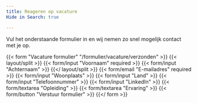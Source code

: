 ```yaml
---
title: Reageren op vacature
Hide in Search: true

---
```

Vul het onderstaande formulier in en wij nemen zo snel mogelijk contact met je op.

{{< form "Vacature formulier" "/formulier/vacature/verzonden" >}}
  {{< layout/split >}}
    {{< form/input "Voornaam" required   >}}
    {{< form/input "Achternaam"  >}}
  {{</ layout/split >}}
  {{< form/email "E-mailadres" required  >}}
  {{< form/input "Woonplaats"  >}}
  {{< form/input "Land"  >}}
  {{< form/input "Telefoonnummer"  >}}
  {{< form/input "LinkedIn"  >}}
  {{< form/textarea "Opleiding"  >}}
  {{< form/textarea "Ervaring"  >}}
  {{< form/button "Verstuur formulier"  >}}
{{</ form >}}